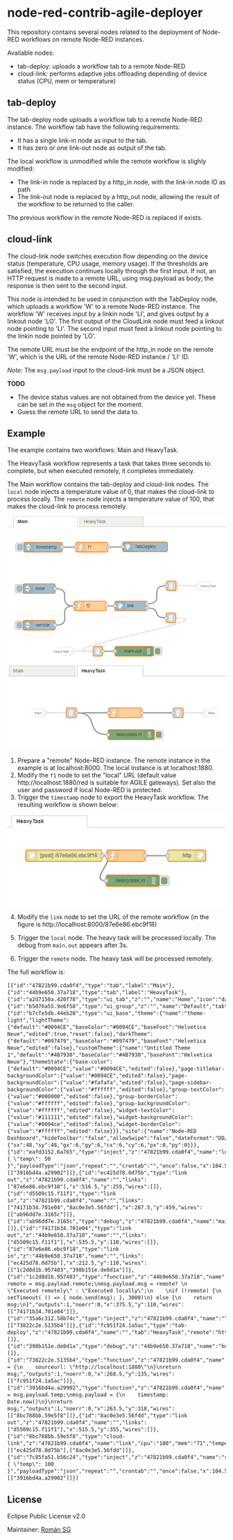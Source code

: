 # node-red-contrib-agile-deployer #

This repository contains several nodes related to the deployment of Node-RED
workflows on remote Node-RED instances.

Available nodes:

* tab-deploy: uploads a workflow tab to a remote Node-RED
* cloud-link: performs adaptive jobs offloading depending of device status (CPU, mem or temperature)

## tab-deploy ##

The tab-deploy node uploads a workflow tab to a remote Node-RED instance. The
workflow tab have the following requirements:

* It has a single link-in node as input to the tab.
* It has zero or one link-out node as output of the tab.

The local workflow is unmodified while the remote workflow is slighly modified:

* The link-in node is replaced by a http_in node, with the link-in node ID as
  path
* The link-out node is replaced by a http_out node, allowing the result of the
  workflow to be returned to the caller.

The previous workflow in the remote Node-RED is replaced if exists.

## cloud-link ##

The cloud-link node switches execution flow depending on the device status
(temperature, CPU usage, memory usage). If the thresholds are satisfied,
the execution continues locally through the first input. If not, an HTTP
request is made to a remote URL, using msg.payload as body; the response
is then sent to the second input.

This node is intended to be used in conjunction with the TabDeploy node,
which uploads a workflow 'W' to a remote Node-RED instance. The workflow 'W'
receives input by a linkin node 'LI', and gives output by a linkout node 'LO'.
The first output of the CloudLink node must feed a linkout node pointing
to 'LI'.
The second input must feed a linkout node pointing to the linkin node pointed
by 'LO'.

The remote URL must be the endpoint of the http_in node on the remote 'W',
which is the URL of the remote Node-RED instance / 'LI' ID.

*Note*: The `msg.payload` input to the cloud-link must be a JSON object.

**TODO**

* The device status values are not obtained from the device yet.
These can be set in the `msg` object for the moment.
* Guess the remote URL to send the data to.

## Example ##

The example contains two workflows: Main and HeavyTask.

The HeavyTask workflow represents a task that takes three seconds to complete,
but when executed remotely, it completes immediately.

The Main workflow contains the tab-deploy and cloud-link nodes. The `local` node
injects a temperature value of 0, that makes the cloud-link to process locally.
The `remote` node injects a temperature value of 100, that makes the cloud-link
to process remotely.

![Main workflow](example/main.png)
![HeavyTask workflow](example/heavytask.png)

1. Prepare a "remote" Node-RED instance. The remote instance in the example is
  at localhost:8000. The local instance is at localhost:1880.
2. Modify the `f1` node to set the "local" URL (default value
  http://localhost:1880/red is suitable for AGILE gateways). Set also
  the user and password if local Node-RED is protected.
3. Trigger the `timestamp` node to export the HeavyTask workflow. The
  resulting workflow is shown below:

![HeavyTask workflow at remote](example/heavytaskremote.png)

4. Modify the `link` node to set the URL of the remote workflow
(in the figure is http://localhost:8000/87e6e86.ebc9f18)

5. Trigger the `local` node. The heavy task will be processed locally.
  The debug from `main.out` appears after 3s.

6. Trigger the `remote` node. The heavy task will be processed remotely.

The full workflow is:
```
[{"id":"47821b99.cda0f4","type":"tab","label":"Main"},{"id":"44b9e650.37a718","type":"tab","label":"HeavyTask"},{"id":"a2d7150a.420f78","type":"ui_tab","z":"","name":"Home","icon":"dashboard"},{"id":"b5076a55.9e6f58","type":"ui_group","z":"","name":"Default","tab":"a2d7150a.420f78","disp":true,"width":"6"},{"id":"b7cfe5db.44eb28","type":"ui_base","theme":{"name":"theme-light","lightTheme":{"default":"#0094CE","baseColor":"#0094CE","baseFont":"Helvetica Neue","edited":true,"reset":false},"darkTheme":{"default":"#097479","baseColor":"#097479","baseFont":"Helvetica Neue","edited":false},"customTheme":{"name":"Untitled Theme 1","default":"#4B7930","baseColor":"#4B7930","baseFont":"Helvetica Neue"},"themeState":{"base-color":{"default":"#0094CE","value":"#0094CE","edited":false},"page-titlebar-backgroundColor":{"value":"#0094CE","edited":false},"page-backgroundColor":{"value":"#fafafa","edited":false},"page-sidebar-backgroundColor":{"value":"#ffffff","edited":false},"group-textColor":{"value":"#000000","edited":false},"group-borderColor":{"value":"#ffffff","edited":false},"group-backgroundColor":{"value":"#ffffff","edited":false},"widget-textColor":{"value":"#111111","edited":false},"widget-backgroundColor":{"value":"#0094ce","edited":false},"widget-borderColor":{"value":"#ffffff","edited":false}}},"site":{"name":"Node-RED Dashboard","hideToolbar":"false","allowSwipe":"false","dateFormat":"DD/MM/YYYY","sizes":{"sx":48,"sy":48,"gx":6,"gy":6,"cx":6,"cy":6,"px":0,"py":0}}},{"id":"eafd3152.6a765","type":"inject","z":"47821b99.cda0f4","name":"local","topic":"","payload":"{ \"temp\": 50 }","payloadType":"json","repeat":"","crontab":"","once":false,"x":104.5,"y":264,"wires":[["3916bd4a.a29902"]]},{"id":"ec425d78.0d75b","type":"link out","z":"47821b99.cda0f4","name":"","links":["87e6e86.ebc9f18"],"x":516.5,"y":255,"wires":[]},{"id":"d5509c15.f11f1","type":"link in","z":"47821b99.cda0f4","name":"","links":["74171b34.701e04","8ac0e3e5.56fdd"],"x":287.5,"y":459,"wires":[["ab96dd7e.3165c"]]},{"id":"ab96dd7e.3165c","type":"debug","z":"47821b99.cda0f4","name":"main.out","active":true,"console":"false","complete":"payload","x":400.5,"y":459,"wires":[]},{"id":"74171b34.701e04","type":"link out","z":"44b9e650.37a718","name":"","links":["d5509c15.f11f1"],"x":535.5,"y":110,"wires":[]},{"id":"87e6e86.ebc9f18","type":"link in","z":"44b9e650.37a718","name":"","links":["ec425d78.0d75b"],"x":212.5,"y":110,"wires":[["1c2d8d1b.957483","398b151e.de8d1a"]]},{"id":"1c2d8d1b.957483","type":"function","z":"44b9e650.37a718","name":"","func":"var remote = msg.payload.remote;\nmsg.payload.msg = remote? \n    \"Executed remotely\" : \"Executed locally\";\n    \nif (!remote) {\n    setTimeout( () => { node.send(msg); }, 3000)\n} else {\n    return msg;\n}","outputs":1,"noerr":0,"x":375.5,"y":110,"wires":[["74171b34.701e04"]]},{"id":"35a6c312.58b74c","type":"inject","z":"47821b99.cda0f4","name":"","topic":"","payload":"","payloadType":"date","repeat":"","crontab":"","once":false,"x":116.5,"y":135,"wires":[["73822c2e.5135b4"]]},{"id":"fc951f24.1a5ac","type":"tab-deploy","z":"47821b99.cda0f4","name":"","tab":"HeavyTask","remote":"http://localhost:8000","x":434.5,"y":134,"wires":[]},{"id":"398b151e.de8d1a","type":"debug","z":"44b9e650.37a718","name":"heavytask.in","active":true,"console":"false","complete":"payload","x":393.5,"y":176,"wires":[]},{"id":"73822c2e.5135b4","type":"function","z":"47821b99.cda0f4","name":"f1","func":"msg.payload = {\n    sourceurl: \"http://localhost:1880\"\n}\nreturn msg;","outputs":1,"noerr":0,"x":268.5,"y":135,"wires":[["fc951f24.1a5ac"]]},{"id":"3916bd4a.a29902","type":"function","z":"47821b99.cda0f4","name":"f2","func":"msg.temp = msg.payload.temp;\nmsg.payload = {\n    timestamp: Date.now()\n}\nreturn msg;","outputs":1,"noerr":0,"x":263.5,"y":318,"wires":[["8bc788bb.59e5f8"]]},{"id":"8ac0e3e5.56fdd","type":"link out","z":"47821b99.cda0f4","name":"","links":["d5509c15.f11f1"],"x":515.5,"y":355,"wires":[]},{"id":"8bc788bb.59e5f8","type":"cloud-link","z":"47821b99.cda0f4","name":"link","cpu":"100","mem":"71","temperature":"86","remote":"http://localhost:8000/87e6e86.ebc9f18","x":390.5,"y":318,"wires":[["ec425d78.0d75b"],["8ac0e3e5.56fdd"]]},{"id":"7c85fa51.b56c24","type":"inject","z":"47821b99.cda0f4","name":"remote","topic":"","payload":"{ \"temp\": 100 }","payloadType":"json","repeat":"","crontab":"","once":false,"x":104.5,"y":378,"wires":[["3916bd4a.a29902"]]}]
```

## License ##

Eclipse Public License v2.0

Maintainer: [Román SG](https://github.com/rosogon)
